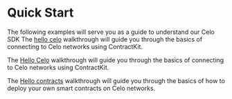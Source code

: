 # Quick Start

The following examples will serve you as a guide to understand our Celo SDK The [hello celo](hellocelo.md) walkthrough will guide you through the basics of connecting to Celo networks using ContractKit.

The [Hello Celo](hellocelo.md) walkthrough will guide you through the basics of connecting to Celo networks using ContractKit.

The [Hello contracts](hellocontracts.md) walkthrough will guide you through the basics of how to deploy your own smart contracts on Celo networks.

